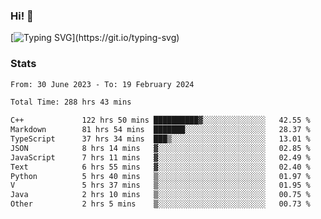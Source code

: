 ### Hi!  👋

[![Typing SVG](https://readme-typing-svg.herokuapp.com?font=Fira+Code&pause=1000&width=435&lines=Hello!+I'm+Texiwustion.)](https://git.io/typing-svg)

### Stats

<!--START_SECTION:waka-->

```txt
From: 30 June 2023 - To: 19 February 2024

Total Time: 288 hrs 43 mins

C++             122 hrs 50 mins ██████████▓░░░░░░░░░░░░░░   42.55 %
Markdown        81 hrs 54 mins  ███████░░░░░░░░░░░░░░░░░░   28.37 %
TypeScript      37 hrs 34 mins  ███▒░░░░░░░░░░░░░░░░░░░░░   13.01 %
JSON            8 hrs 14 mins   ▓░░░░░░░░░░░░░░░░░░░░░░░░   02.85 %
JavaScript      7 hrs 11 mins   ▓░░░░░░░░░░░░░░░░░░░░░░░░   02.49 %
Text            6 hrs 55 mins   ▓░░░░░░░░░░░░░░░░░░░░░░░░   02.40 %
Python          5 hrs 40 mins   ▒░░░░░░░░░░░░░░░░░░░░░░░░   01.97 %
V               5 hrs 37 mins   ▒░░░░░░░░░░░░░░░░░░░░░░░░   01.95 %
Java            2 hrs 10 mins   ▒░░░░░░░░░░░░░░░░░░░░░░░░   00.75 %
Other           2 hrs 5 mins    ▒░░░░░░░░░░░░░░░░░░░░░░░░   00.73 %
```

<!--END_SECTION:waka-->
